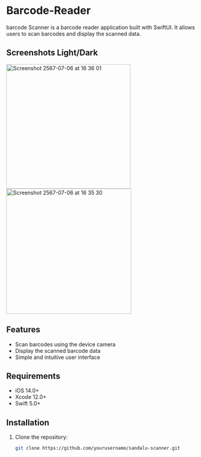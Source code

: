 # Barcode-Reader



barcode Scanner is a barcode reader application built with SwiftUI. It allows users to scan barcodes and display the scanned data.

## Screenshots Light/Dark


<img width="329" alt="Screenshot 2567-07-06 at 16 36 01" src="https://github.com/Sandalu01/Barcode-Reader/assets/108582011/7bf82e12-dfbc-4f45-bf81-b16458330a71">
<img width="331" alt="Screenshot 2567-07-06 at 16 35 30" src="https://github.com/Sandalu01/Barcode-Reader/assets/108582011/f5195e9d-33a9-4c47-b04d-2fafb8909bd1">

## Features

- Scan barcodes using the device camera
- Display the scanned barcode data
- Simple and intuitive user interface

## Requirements

- iOS 14.0+
- Xcode 12.0+
- Swift 5.0+

## Installation

1. Clone the repository:
   ```sh
   git clone https://github.com/yourusername/sandalu-scanner.git

